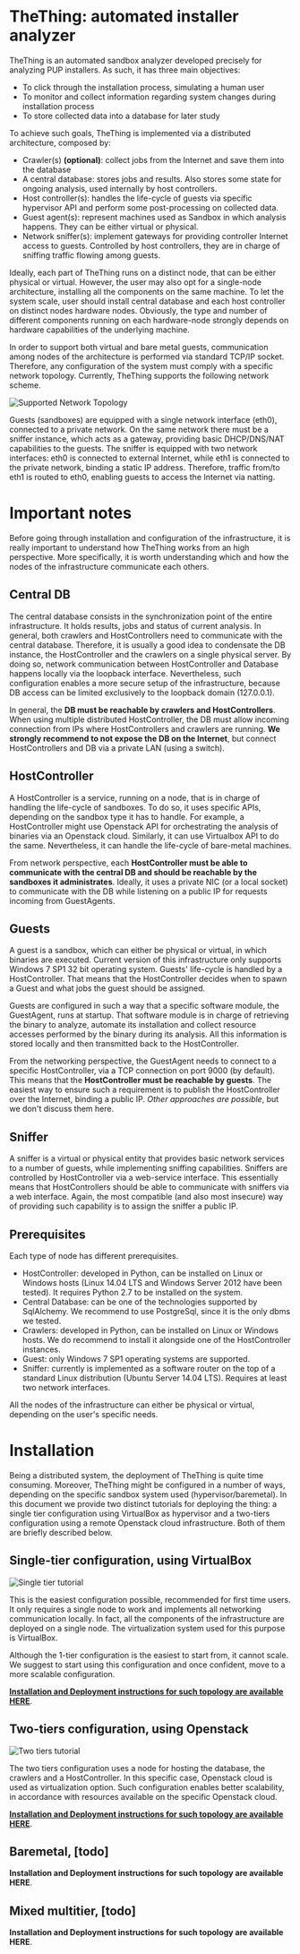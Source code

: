 # TheThing: automated installer analyzer
TheThing is an automated sandbox analyzer developed precisely for analyzing PUP installers. As such, it has three main objectives:

- To click through the installation process, simulating a human user
- To monitor and collect information regarding system changes during installation process
- To store collected data into a database for later study

To achieve such goals, TheThing is implemented via a distributed architecture, composed by:

- Crawler(s) **(optional)**: collect jobs from the Internet and save them into the database
- A central database: stores jobs and results. Also stores some state for ongoing analysis, used internally by host controllers.
- Host controller(s): handles the life-cycle of guests via specific hypervisor API and perform some post-processing on collected data.
- Guest agent(s): represent machines used as Sandbox in which analysis happens. They can be either virtual or physical.
- Network sniffer(s): implement gateways for providing controller Internet access to guests. Controlled by host controllers, they are in charge of sniffing traffic flowing among guests.

Ideally, each part of TheThing runs on a distinct node, that can be either physical or virtual. However, the user may also opt for a single-node architecture, installing all the components on the same machine. To let the system scale, user should install central database and each host controller on distinct nodes hardware nodes. Obviously, the type and number of different components running on each hardware-node strongly depends on hardware capabilities of the underlying machine.

In order to support both virtual and bare metal guests, communication among nodes of the architecture is performed via standard TCP/IP socket. Therefore, any configuration of the system must comply with a specific network topology. Currently, TheThing supports the following network scheme.

![Supported Network Topology](Docs/img/topology.png)

Guests (sandboxes) are equipped with a single network interface (eth0), connected to a private network. On the same network there must be a sniffer instance, which acts as a gateway, providing basic DHCP/DNS/NAT capabilities to the guests. The sniffer is equipped with two network interfaces: eth0 is connected to external Internet, while eth1 is connected to the private network, binding a static IP address. Therefore, traffic from/to eth1 is routed to eth0, enabling guests to access the Internet via natting. 

# Important notes
Before going through installation and configuration of the infrastructure, it is really important to understand how TheThing works from an high perspective. More specifically, it is worth understanding which and how the nodes of the infrastructure communicate each others. 

## Central DB
The central database consists in the synchronization point of the entire infrastructure. It holds results, jobs and status of current analysis. 
In general, both crawlers and HostControllers need to communicate with the central database. Therefore, it is usually a good idea to condensate the DB instance, the HostController and the crawlers on a single physical server. By doing so, network communication between HostController and Database happens locally via the loopback interface. Nevertheless, such configuration enables a more secure setup of the infrastructure, because DB access can be limited exclusively to the loopback domain (127.0.0.1).

In general, the **DB must be reachable by crawlers and HostControllers**. When using multiple distributed HostController, the DB must allow incoming connection from IPs where HostControllers and crawlers are running. **We strongly recommend to not expose the DB on the Internet**, but connect HostControllers and DB via a private LAN (using a switch).

## HostController
A HostController is a service, running on a node, that is in charge of handling the life-cycle of sandboxes. To do so, it uses specific APIs, depending on the sandbox type it has to handle. For example, a HostController might use Openstack API for orchestrating the analysis of binaries via an Openstack cloud. Similarly, it can use Virtualbox API to do the same. Nevertheless, it can handle the life-cycle of bare-metal machines.

From network perspective, each **HostController must be able to communicate with the central DB and should be reachable by the sandboxes it administrates**. Ideally, it uses a private NIC (or a local socket) to communicate with the DB while listening on a public IP for requests incoming from GuestAgents.

## Guests
A guest is a sandbox, which can either be physical or virtual, in which binaries are executed. Current version of this infrastructure only supports Windows 7 SP1 32 bit operating system. Guests' life-cycle is handled by a HostController. That means that the HostController decides when to spawn a Guest and what jobs the guest should be assigned.

Guests are configured in such a way that a specific software module, the GuestAgent, runs at startup. That software module is in charge of retrieving the binary to analyze, automate its installation and collect resource accesses performed by the binary during its analysis. All this information is stored locally and then transmitted back to the HostController. 

From the networking perspective, the GuestAgent needs to connect to a specific HostController, via a TCP connection on port 9000 (by default). This means that the **HostController must be reachable by guests**. The easiest way to ensure such a requirement is to publish the HostController over the Internet, binding a public IP. _Other approaches are possible_, but we don't discuss them here.

## Sniffer
A sniffer is a virtual or physical entity that provides basic network services to a number of guests, while implementing sniffing capabilities. Sniffers are controlled by HostController via a web-service interface. This essentially means that HostControllers should be able to communicate with sniffers via a web interface. Again, the most compatible (and also most insecure) way of providing such capability is to assign the sniffer a public IP.

## Prerequisites
Each type of node has different prerequisites.

- HostController: developed in Python, can be installed on Linux or Windows hosts (Linux 14.04 LTS and Windows Server 2012 have been tested). It requires Python 2.7 to be installed on the system.
- Central Database: can be one of the technologies supported by SqlAlchemy. We recommend to use PostgreSql, since it is the only dbms we tested.
- Crawlers: developed in Python, can be installed on Linux or Windows hosts. We do recommend to install it alongside one of the HostController instances.
- Guest: only Windows 7 SP1 operating systems are supported.
- Sniffer: currently is implemented as a software router on the top of a standard Linux distribution (Ubuntu Server 14.04 LTS). Requires at least two network interfaces.

All the nodes of the infrastructure can either be physical or virtual, depending on the user's specific needs. 

# Installation
Being a distributed system, the deployment of TheThing is quite time consuming. Moreover, TheThing might be configured in a number of ways, depending on the specific sandbox system used (hypervisor/baremetal). In this document we provide two distinct tutorials for deploying the thing: a single tier configuration using VirtualBox as hypervisor and a two-tiers configuration using a remote Openstack cloud infrastructure. Both of them are briefly described below.

## Single-tier configuration, using VirtualBox
![Single tier tutorial](Docs/img/1_tier_virtualbox.png)

This is the easiest configuration possible, recommended for first time users. It only requires a single node to work and implements all networking communication locally. In fact, all the components of the infrastructure are deployed on a single node. The virtualization system used for this purpose is VirtualBox. 

Although the 1-tier configuration is the easiest to start from, it cannot scale. We suggest to start using this configuration and once confident, move to a more scalable configuration.

[**Installation and Deployment instructions for such topology are available HERE**](Docs/Virtualbox/1_Introduction.md).
## Two-tiers configuration, using Openstack
![Two tiers tutorial](Docs/img/2_tiers_openstack.png)

The two tiers configuration uses a node for hosting the database, the crawlers and a HostController. In this specific case, Openstack cloud is used as virtualization option. Such configuration enables better scalability, in accordance with resources available on the specific Openstack cloud. 

[**Installation and Deployment instructions for such topology are available HERE**](Docs/Openstack/1_Introduction.md).

## Baremetal, [todo]

**Installation and Deployment instructions for such topology are available HERE**.

## Mixed multitier, [todo]

**Installation and Deployment instructions for such topology are available HERE**.